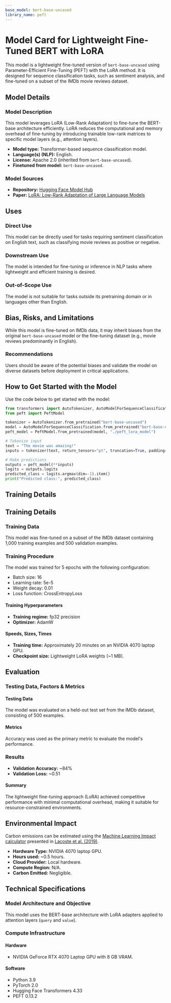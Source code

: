 ```yaml
---
base_model: bert-base-uncased
library_name: peft
---
```


# Model Card for Lightweight Fine-Tuned BERT with LoRA

This model is a lightweight fine-tuned version of `bert-base-uncased` using Parameter-Efficient Fine-Tuning (PEFT) with the LoRA method. It is designed for sequence classification tasks, such as sentiment analysis, and fine-tuned on a subset of the IMDb movie reviews dataset.

## Model Details

### Model Description

This model leverages LoRA (Low-Rank Adaptation) to fine-tune the BERT-base architecture efficiently. LoRA reduces the computational and memory overhead of fine-tuning by introducing trainable low-rank matrices to specific model layers (e.g., attention layers). 

- **Model type:** Transformer-based sequence classification model.
- **Language(s) (NLP):** English.
- **License:** Apache 2.0 (inherited from `bert-base-uncased`).
- **Finetuned from model:** `bert-base-uncased`.

### Model Sources

- **Repository:** [Hugging Face Model Hub](https://huggingface.co/bert-base-uncased)
- **Paper:** [LoRA: Low-Rank Adaptation of Large Language Models](https://arxiv.org/abs/2106.09685)

## Uses

### Direct Use

This model can be directly used for tasks requiring sentiment classification on English text, such as classifying movie reviews as positive or negative. 

### Downstream Use

The model is intended for fine-tuning or inference in NLP tasks where lightweight and efficient training is desired.

### Out-of-Scope Use

The model is not suitable for tasks outside its pretraining domain or in languages other than English.

## Bias, Risks, and Limitations

While this model is fine-tuned on IMDb data, it may inherit biases from the original `bert-base-uncased` model or the fine-tuning dataset (e.g., movie reviews predominantly in English). 

### Recommendations

Users should be aware of the potential biases and validate the model on diverse datasets before deployment in critical applications.

## How to Get Started with the Model

Use the code below to get started with the model:

```python
from transformers import AutoTokenizer, AutoModelForSequenceClassification
from peft import PeftModel

tokenizer = AutoTokenizer.from_pretrained("bert-base-uncased")
model = AutoModelForSequenceClassification.from_pretrained("bert-base-uncased", num_labels=2)
peft_model = PeftModel.from_pretrained(model, "./peft_lora_model")

# Tokenize input
text = "The movie was amazing!"
inputs = tokenizer(text, return_tensors="pt", truncation=True, padding=True, max_length=512)

# Make predictions
outputs = peft_model(**inputs)
logits = outputs.logits
predicted_class = logits.argmax(dim=-1).item()
print("Predicted class:", predicted_class)
```

## Training Details

## Training Details

### Training Data

This model was fine-tuned on a subset of the IMDb dataset containing 1,000 training examples and 500 validation examples.

### Training Procedure

The model was trained for 5 epochs with the following configuration:
- Batch size: 16
- Learning rate: 5e-5
- Weight decay: 0.01
- Loss function: CrossEntropyLoss

#### Training Hyperparameters

- **Training regime:** fp32 precision
- **Optimizer:** AdamW

#### Speeds, Sizes, Times

- **Training time:** Approximately 20 minutes on an NVIDIA 4070 laptop GPU.
- **Checkpoint size:** Lightweight LoRA weights (~1 MB).

## Evaluation

### Testing Data, Factors & Metrics

#### Testing Data

The model was evaluated on a held-out test set from the IMDb dataset, consisting of 500 examples.

#### Metrics

Accuracy was used as the primary metric to evaluate the model's performance.

### Results

- **Validation Accuracy:** ~84%
- **Validation Loss:** ~0.51

#### Summary

The lightweight fine-tuning approach (LoRA) achieved competitive performance with minimal computational overhead, making it suitable for resource-constrained environments.

## Environmental Impact

Carbon emissions can be estimated using the [Machine Learning Impact calculator](https://mlco2.github.io/impact#compute) presented in [Lacoste et al. (2019)](https://arxiv.org/abs/1910.09700).

- **Hardware Type:** NVIDIA 4070 laptop GPU.
- **Hours used:** ~0.5 hours.
- **Cloud Provider:** Local hardware.
- **Compute Region:** N/A.
- **Carbon Emitted:** Negligible.

## Technical Specifications

### Model Architecture and Objective

This model uses the BERT-base architecture with LoRA adapters applied to attention layers (`query` and `value`).

### Compute Infrastructure

#### Hardware

- NVIDIA GeForce RTX 4070 Laptop GPU with 8 GB VRAM.

#### Software

- Python 3.9
- PyTorch 2.0
- Hugging Face Transformers 4.33
- PEFT 0.13.2